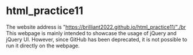 # html_practice11
 The website address is "https://brilliant2022.github.io/html_practice11/"./br
 This webpage is mainly intended to showcase the usage of jQuery and jQuery UI. However, since GitHub has been deprecated, it is not possible to run it directly on the webpage.
